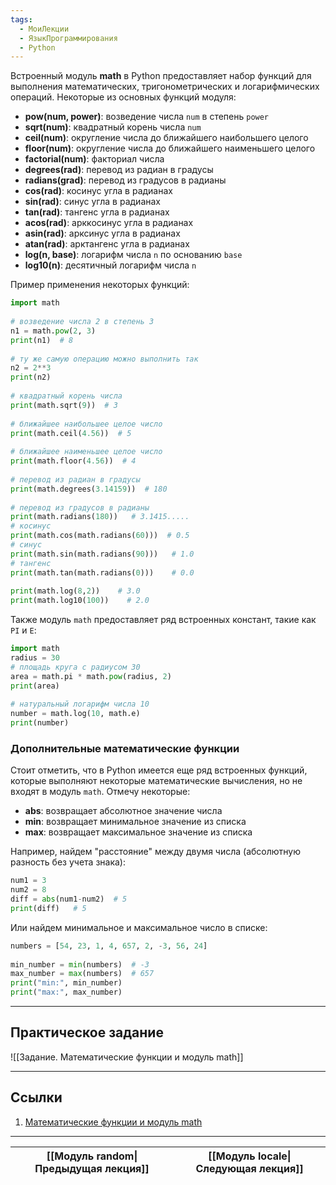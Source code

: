```yaml
---
tags:
  - МоиЛекции
  - ЯзыкПрограммирования
  - Python
---
```

Встроенный модуль **math** в Python предоставляет набор функций для выполнения математических, тригонометрических и логарифмических операций. Некоторые из основных функций модуля:

- **pow(num, power)**: возведение числа `num` в степень `power`
- **sqrt(num)**: квадратный корень числа `num`
- **ceil(num)**: округление числа до ближайшего наибольшего целого
- **floor(num)**: округление числа до ближайшего наименьшего целого
- **factorial(num)**: факториал числа
- **degrees(rad)**: перевод из радиан в градусы
- **radians(grad)**: перевод из градусов в радианы
- **cos(rad)**: косинус угла в радианах
- **sin(rad)**: синус угла в радианах
- **tan(rad)**: тангенс угла в радианах
- **acos(rad)**: арккосинус угла в радианах
- **asin(rad)**: арксинус угла в радианах
- **atan(rad)**: арктангенс угла в радианах
- **log(n, base)**: логарифм числа `n` по основанию `base`
- **log10(n)**: десятичный логарифм числа `n`

Пример применения некоторых функций:

```python
import math
 
# возведение числа 2 в степень 3
n1 = math.pow(2, 3)
print(n1)  # 8
 
# ту же самую операцию можно выполнить так
n2 = 2**3
print(n2)
 
# квадратный корень числа
print(math.sqrt(9))  # 3
 
# ближайшее наибольшее целое число
print(math.ceil(4.56))  # 5
 
# ближайшее наименьшее целое число
print(math.floor(4.56))  # 4
 
# перевод из радиан в градусы
print(math.degrees(3.14159))  # 180
 
# перевод из градусов в радианы
print(math.radians(180))   # 3.1415.....
# косинус
print(math.cos(math.radians(60)))  # 0.5
# cинус
print(math.sin(math.radians(90)))   # 1.0
# тангенс
print(math.tan(math.radians(0)))    # 0.0
 
print(math.log(8,2))    # 3.0
print(math.log10(100))    # 2.0
```

Также модуль `math` предоставляет ряд встроенных констант, такие как `PI` и `E`:

```python
import math
radius = 30
# площадь круга с радиусом 30
area = math.pi * math.pow(radius, 2)
print(area)
 
# натуральный логарифм числа 10
number = math.log(10, math.e)
print(number)
```

### Дополнительные математические функции

Стоит отметить, что в Python имеется еще ряд встроенных функций, которые выполняют некоторые математические вычисления, но не входят в модуль `math`. Отмечу некоторые:

- **abs**: возвращает абсолютное значение числа
- **min**: возвращает минимальное значение из списка
- **max**: возвращает максимальное значение из списка

Например, найдем "расстояние" между двумя числа (абсолютную разность без учета знака):

```python
num1 = 3
num2 = 8
diff = abs(num1-num2)  # 5
print(diff)   # 5
```

Или найдем минимальное и максимальное число в списке:

```python
numbers = [54, 23, 1, 4, 657, 2, -3, 56, 24]
 
min_number = min(numbers)  # -3
max_number = max(numbers)  # 657
print("min:", min_number) 
print("max:", max_number) 
```

---
## Практическое задание

![[Задание. Математические функции и модуль math]]

---
## Ссылки

1. [Математические функции и модуль math](https://metanit.com/python/tutorial/6.2.php)

---

| [[Модуль random\|Предыдущая лекция]] | [[Модуль locale\|Следующая лекция]] |
| ------------------------------------ | ----------------------------------- |
